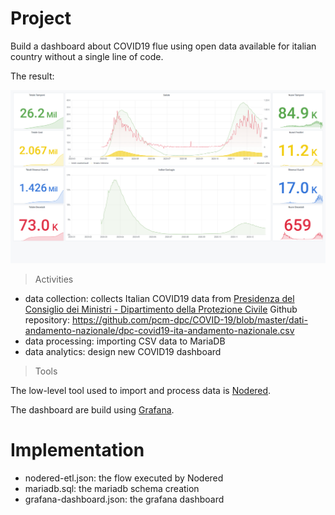 # Project
Build a dashboard about COVID19 flue using open data available for italian country without a single line of code.

The result:

![](resources/dashboard.png)

> Activities

- data collection: collects Italian COVID19 data from [Presidenza del Consiglio dei Ministri - Dipartimento della Protezione Civile](https://github.com/pcm-dpc/COVID-19) Github repository: https://github.com/pcm-dpc/COVID-19/blob/master/dati-andamento-nazionale/dpc-covid19-ita-andamento-nazionale.csv
- data processing: importing CSV data to MariaDB
- data analytics: design new COVID19 dashboard

> Tools

The low-level tool used to import and process data is [Nodered](https://nodered.org/). 

The dashboard are build using [Grafana](https://grafana.com/).

# Implementation

- nodered-etl.json: the flow executed by  Nodered
- mariadb.sql: the mariadb schema creation
- grafana-dashboard.json: the grafana dashboard 

